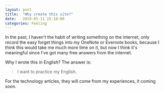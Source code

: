 ```yaml
---
layout: post
title:  "Why create this site?"
date:   2019-05-11 15:10:00
categories: Feeling
---
```


In the past, I haven't the habit of writing something on the internet, only record the easy forget things into my OneNote or Evernote books, because I think this would take me much more time on it, but now I think it's meaningful since I've got many free answers from the internet.

Why I wrote this in English? The answer is:
> I want to practice my English.

For the technology articles, they will come from my experiences, it coming soon.
